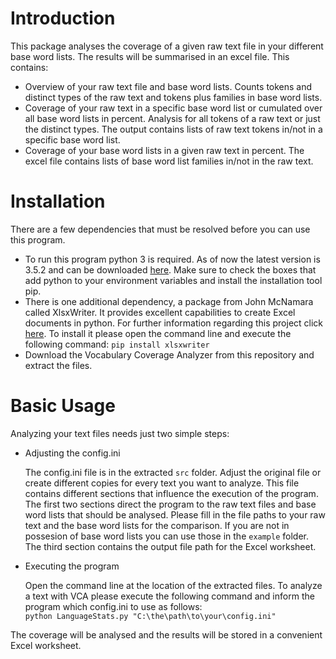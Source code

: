 # Introduction
This package analyses the coverage of a given raw text file in your different base word lists.
The results will be summarised in an excel file. This contains:

+ Overview of your raw text file and base word lists. Counts tokens and distinct types of the raw text and tokens plus families in base word lists.
+ Coverage of your raw text in a specific base word list or cumulated over all base word lists in percent. Analysis for all tokens of a raw text or just the distinct types. The output contains lists of raw text tokens in/not in a specific base word list.
+ Coverage of your base word lists in a given raw text in percent. The excel file contains lists of base word list families in/not in the raw text. 

# Installation
There are a few dependencies that must be resolved before you can use
this program.  

+ To run this program python 3 is required. As of now the latest version
is 3.5.2 and can be downloaded [here](https://www.python.org/downloads/release/python-352/).
Make sure to check the boxes that add python to your environment variables
and install the installation tool pip.
+ There is one additional dependency, a package from John McNamara called 
XlsxWriter. It provides excellent capabilities to create Excel documents in
python. For further information regarding this project click [here](http://xlsxwriter.readthedocs.io/).
To install it please open the command line and execute the following command:
    `pip install xlsxwriter`    
+ Download the Vocabulary Coverage Analyzer from this repository and extract the files.
 
# Basic Usage
Analyzing your text files needs just two simple steps:  

+ Adjusting the config.ini

   The config.ini file is in the extracted `src` folder. Adjust the original file or create different copies for every text you want to analyze. This file contains different sections that influence the execution of the program. The first two sections direct the program to the raw text files and base word lists that should be analysed. Please fill in the file paths to your raw text and the base word lists for the comparison.  If you are not in possesion of base word lists you can use those in the `example` folder. The third section contains the output file path for the Excel worksheet. 

+ Executing the program

   Open the command line at the location of the extracted files. To analyze a text with VCA please execute the following command and inform the program which config.ini to use as follows:  
   `python LanguageStats.py "C:\the\path\to\your\config.ini"`

The coverage will be analysed and the results will be stored in a convenient Excel worksheet.